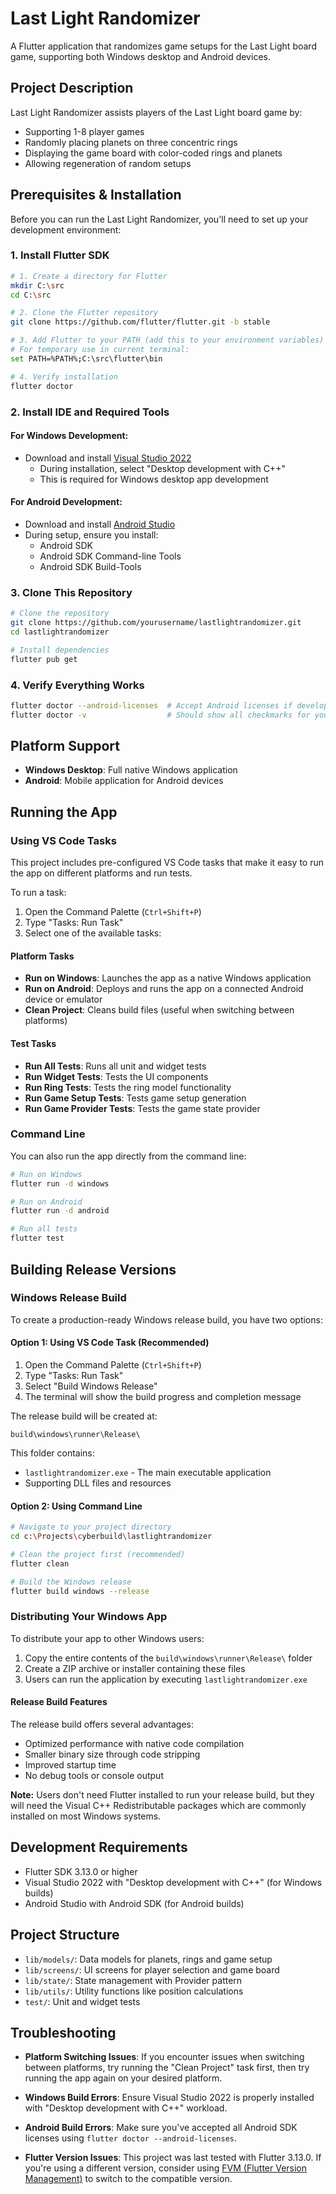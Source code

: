# Last Light Randomizer

A Flutter application that randomizes game setups for the Last Light board game, supporting both Windows desktop and Android devices.

## Project Description

Last Light Randomizer assists players of the Last Light board game by:

- Supporting 1-8 player games
- Randomly placing planets on three concentric rings
- Displaying the game board with color-coded rings and planets
- Allowing regeneration of random setups

## Prerequisites & Installation

Before you can run the Last Light Randomizer, you'll need to set up your development environment:

### 1. Install Flutter SDK

```bash
# 1. Create a directory for Flutter
mkdir C:\src
cd C:\src

# 2. Clone the Flutter repository
git clone https://github.com/flutter/flutter.git -b stable

# 3. Add Flutter to your PATH (add this to your environment variables)
# For temporary use in current terminal:
set PATH=%PATH%;C:\src\flutter\bin

# 4. Verify installation
flutter doctor
```

### 2. Install IDE and Required Tools

#### For Windows Development:
- Download and install [Visual Studio 2022](https://visualstudio.microsoft.com/downloads/)
  - During installation, select "Desktop development with C++"
  - This is required for Windows desktop app development

#### For Android Development:
- Download and install [Android Studio](https://developer.android.com/studio)
- During setup, ensure you install:
  - Android SDK
  - Android SDK Command-line Tools
  - Android SDK Build-Tools

### 3. Clone This Repository

```bash
# Clone the repository
git clone https://github.com/yourusername/lastlightrandomizer.git
cd lastlightrandomizer

# Install dependencies
flutter pub get
```

### 4. Verify Everything Works

```bash
flutter doctor --android-licenses  # Accept Android licenses if developing for Android
flutter doctor -v                  # Should show all checkmarks for your target platforms
```

## Platform Support

- **Windows Desktop**: Full native Windows application
- **Android**: Mobile application for Android devices

## Running the App

### Using VS Code Tasks

This project includes pre-configured VS Code tasks that make it easy to run the app on different platforms and run tests.

To run a task:

1. Open the Command Palette (`Ctrl+Shift+P`)
2. Type "Tasks: Run Task"
3. Select one of the available tasks:

#### Platform Tasks

- **Run on Windows**: Launches the app as a native Windows application
- **Run on Android**: Deploys and runs the app on a connected Android device or emulator
- **Clean Project**: Cleans build files (useful when switching between platforms)

#### Test Tasks

- **Run All Tests**: Runs all unit and widget tests
- **Run Widget Tests**: Tests the UI components
- **Run Ring Tests**: Tests the ring model functionality
- **Run Game Setup Tests**: Tests game setup generation
- **Run Game Provider Tests**: Tests the game state provider

### Command Line

You can also run the app directly from the command line:

```bash
# Run on Windows
flutter run -d windows

# Run on Android
flutter run -d android

# Run all tests
flutter test
```

## Building Release Versions

### Windows Release Build

To create a production-ready Windows release build, you have two options:

#### Option 1: Using VS Code Task (Recommended)

1. Open the Command Palette (`Ctrl+Shift+P`)
2. Type "Tasks: Run Task"
3. Select "Build Windows Release"
4. The terminal will show the build progress and completion message

The release build will be created at:
```
build\windows\runner\Release\
```

This folder contains:
- `lastlightrandomizer.exe` - The main executable application
- Supporting DLL files and resources

#### Option 2: Using Command Line

```bash
# Navigate to your project directory
cd c:\Projects\cyberbuild\lastlightrandomizer

# Clean the project first (recommended)
flutter clean

# Build the Windows release
flutter build windows --release
```

### Distributing Your Windows App

To distribute your app to other Windows users:

1. Copy the entire contents of the `build\windows\runner\Release\` folder
2. Create a ZIP archive or installer containing these files
3. Users can run the application by executing `lastlightrandomizer.exe`

#### Release Build Features

The release build offers several advantages:
- Optimized performance with native code compilation
- Smaller binary size through code stripping
- Improved startup time
- No debug tools or console output

**Note:** Users don't need Flutter installed to run your release build, but they will need the Visual C++ Redistributable packages which are commonly installed on most Windows systems.

## Development Requirements

- Flutter SDK 3.13.0 or higher
- Visual Studio 2022 with "Desktop development with C++" (for Windows builds)
- Android Studio with Android SDK (for Android builds)

## Project Structure

- `lib/models/`: Data models for planets, rings and game setup
- `lib/screens/`: UI screens for player selection and game board
- `lib/state/`: State management with Provider pattern
- `lib/utils/`: Utility functions like position calculations
- `test/`: Unit and widget tests

## Troubleshooting

- **Platform Switching Issues**: If you encounter issues when switching between platforms, try running the "Clean Project" task first, then try running the app again on your desired platform.

- **Windows Build Errors**: Ensure Visual Studio 2022 is properly installed with "Desktop development with C++" workload.

- **Android Build Errors**: Make sure you've accepted all Android SDK licenses using `flutter doctor --android-licenses`.

- **Flutter Version Issues**: This project was last tested with Flutter 3.13.0. If you're using a different version, consider using [FVM (Flutter Version Management)](https://github.com/fluttertools/fvm) to switch to the compatible version.
